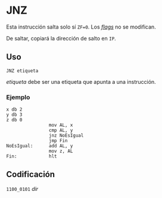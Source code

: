 # JNZ

Esta instrucción salta solo sí `ZF=0`. Los [_flags_](../cpu#flags) no se modifican.

De saltar, copiará la dirección de salto en `IP`.

## Uso

```vonsim
JNZ etiqueta
```

_etiqueta_ debe ser una etiqueta que apunta a una instrucción.

### Ejemplo

```vonsim
x db 2 
y db 3
z db 0
                mov AL, x
                cmp AL, y
                jnz NoEsIgual
                jmp Fin
NoEsIgual:      add AL, y
                mov z, AL 
Fin:            hlt
```

## Codificación

`1100_0101`  _dir_

